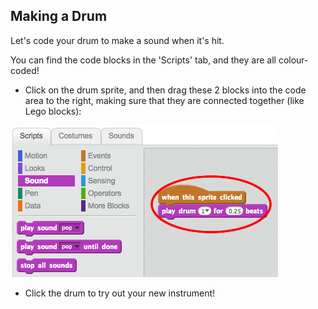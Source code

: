 ## Making a Drum

Let's code your drum to make a sound when it's hit.

You can find the code blocks in the 'Scripts' tab, and they are all colour-coded!

+ Click on the drum sprite, and then drag these 2 blocks into the code area to the right, making sure that they are connected together (like Lego blocks):

![screenshot](images/band-code.png)

+ Click the drum to try out your new instrument!
